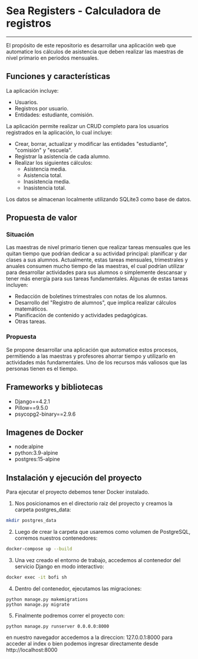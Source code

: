 # Sea Registers - Calculadora de registros
---
El propósito de este repositorio es desarrollar una aplicación web que automatice los cálculos de asistencia que deben realizar las maestras de nivel primario en periodos mensuales.

## Funciones y características

La aplicación incluye:

* Usuarios.
* Registros por usuario.
* Entidades: estudiante, comisión.

La aplicación permite realizar un CRUD completo para los usuarios registrados en la aplicación, lo cual incluye:

* Crear, borrar, actualizar y modificar las entidades "estudiante", "comisión" y "escuela".
* Registrar la asistencia de cada alumno.
* Realizar los siguientes cálculos:
    * Asistencia media.
    * Asistencia total.
    * Inasistencia media.
    * Inasistencia total.

Los datos se almacenan localmente utilizando SQLite3 como base de datos.

## Propuesta de valor

### Situación

Las maestras de nivel primario tienen que realizar tareas mensuales que les quitan tiempo que podrían dedicar a su actividad principal: planificar y dar clases a sus alumnos. Actualmente, estas tareas mensuales, trimestrales y anuales consumen mucho tiempo de las maestras, el cual podrían utilizar para desarrollar actividades para sus alumnos o simplemente descansar y tener más energía para sus tareas fundamentales. Algunas de estas tareas incluyen:

* Redacción de boletines trimestrales con notas de los alumnos.
* Desarrollo del "Registro de alumnos", que implica realizar cálculos matemáticos.
* Planificación de contenido y actividades pedagógicas.
* Otras tareas.

### Propuesta

Se propone desarrollar una aplicación que automatice estos procesos, permitiendo a las maestras y profesores ahorrar tiempo y utilizarlo en actividades más fundamentales. Uno de los recursos más valiosos que las personas tienen es el tiempo.

## Frameworks y bibliotecas

* Django==4.2.1
* Pillow==9.5.0
* psycopg2-binary==2.9.6

## Imagenes de Docker
* node:alpine
* python:3.9-alpine
* postgres:15-alpine

## Instalación y ejecución del proyecto

Para ejecutar el proyecto debemos tener Docker instalado.

1. Nos posicionamos en el directorio raiz del proyecto y creamos la carpeta postgres_data:
```bash
mkdir postgres_data
```

2. Luego de crear la carpeta que usaremos como volumen de PostgreSQL, corremos nuestros contenedores:
```bash
docker-compose up --build
```
3. Una vez creado el entorno de trabajo, accedemos al contenedor del servicio Django en modo interactivo:

```bash
docker exec -it bofi sh
```

4. Dentro del contenedor, ejecutamos las migraciones:
```shell
python manage.py makemigrations
python manage.py migrate
```

5. Finalmente podremos correr el proyecto con:
```shell
python manage.py runserver 0.0.0.0:8000
```
en nuestro navegador accedemos a la direccion: 127.0.0.1:8000 para acceder al index o bien podemos ingresar directamente desde http://localhost:8000
